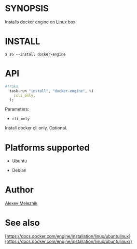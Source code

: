 # SYNOPSIS

Installs docker engine on Linux box

# INSTALL

    $ s6 --install docker-engine

# API

```raku
#!raku
  task-run "install", "docker-engine", %(
    :cli_only,
  );
```

Parameters:

* `cli_only`

Install docker cli only. Optional.

# Platforms supported

* Ubuntu

* Debian

# Author

[Alexey Melezhik](mailto:melezhik@gmail.com)

# See also

[https://docs.docker.com/engine/installation/linux/ubuntulinux](https://docs.docker.com/engine/installation/linux/ubuntulinux/)
